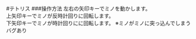 #テトリス
###操作方法
左右の矢印キーでミノを動かします。  
上矢印キーでミノが反時計回りに回転します。  
下矢印キーでミノが時計回りにに回転します。
※ミノがミノに突っ込んでしまうバグあり

